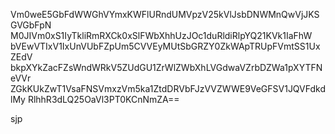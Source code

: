 Vm0weE5GbFdWWGhVYmxKWFlURndUMVpzV25kVlJsbDNWMnQwVjJKSGVGbFpN
M0JIVm0xS1IyTkliRmRXCk0xSlFWbXhhUzJOc1duRldiRlpYQ21KVk1IaFhW
bVEwVTIxV1IxUnVUbFZpUm5CVVEyMUtSbGRZY0ZkWApTRUpFVmtSS1UxZEdV
bkpXYkZacFZsWndWRkV5ZUdGU1ZrWlZWbXhLVGdwaVZrbDZWa1pXYTFNeVVr
ZGkKUkZwT1VsaFNSVmxzVm5ka1ZtdDRVbFJzVVZWWE9VeGFSV1JQVFdkdlMy
RlhhR3dLQ25OaVl3PT0KCnNmZA==

sjp